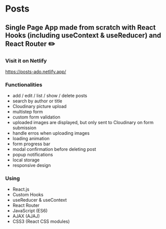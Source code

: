 # Posts

## Single Page App made from scratch with React Hooks (including useContext & useReducer) and React Router :pencil2:

### Visit it on Netlify

https://posts-ado.netlify.app/

### Functionalities
* add / edit / list / show / delete posts
* search by author or title
* Cloudinary picture upload
* multistep form
* custom form validation
* uploaded images are displayed, but only sent to Cloudinary on form submission
* handle erros when uploading images
* loading animation
* form progress bar
* modal confirmation before deleting post
* popup notifications
* local storage
* responsive design

### Using
* React.js
* Custom Hooks
* useReducer & useContext
* React Router
* JavaScript (ES6)
* AJAX (AJAJ)
* CSS3 (React CSS modules)